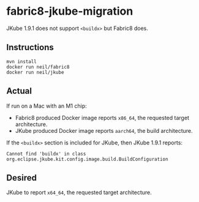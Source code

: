 # fabric8-jkube-migration

JKube 1.9.1 does not support `<buildx>` but Fabric8 does.

## Instructions

```
mvn install
docker run neil/fabric8
docker run neil/jkube
```

## Actual

If run on a Mac with an M1 chip:

* Fabric8 produced Docker image reports `x86_64`, the requested target architecture.
* JKube produced Docker image reports `aarch64`, the build architecture.

If the `<buildx>` section is included for JKube, then JKube 1.9.1 reports:

```
Cannot find 'buildx' in class org.eclipse.jkube.kit.config.image.build.BuildConfiguration
```

## Desired

JKube to report `x64_64`, the requested target architecture.

